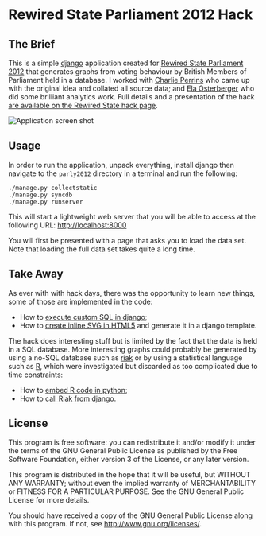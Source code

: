 Rewired State Parliament 2012 Hack
==================================

The Brief
---------

This is a simple [django](https://www.djangoproject.com/) application
created for [Rewired State Parliament 2012](http://rewiredstate.org/hacks/parliament-2012)
that generates graphs from voting behaviour by British Members of Parliament
held in a database. I worked with
[Charlie Perrins](http://twitter.com/charlieperrins) who came up with the
original idea and collated all source data; and
[Ela Osterberger](http://twitter.com/CuteNumbers) who did some brilliant
analytics work. Full details and a presentation of the hack
[are available on the Rewired State hack page](http://hacks.rewiredstate.org/events/parlyhack-2012/mps-legislative-rainy-day-fun-pack).

![Application screen shot](http://brunogirin.github.com/parly12/images/screenshot.png)

Usage
-----

In order to run the application, unpack everything, install django then
navigate to the `parly2012` directory in a terminal and run the following:

    ./manage.py collectstatic
    ./manage.py syncdb
    ./manage.py runserver

This will start a lightweight web server that you will be able to access at
the following URL: <http://localhost:8000>

You will first be presented with a page that asks you to load the data set.
Note that loading the full data set takes quite a long time.

Take Away
---------

As ever with with hack days, there was the opportunity to learn new things,
some of those are implemented in the code:
* How to [execute custom SQL in django](https://docs.djangoproject.com/en/dev/topics/db/sql/#executing-custom-sql-directly);
* How to [create inline SVG in HTML5](http://www.w3schools.com/html/html5_svg.asp)
and generate it in a django template.

The hack does interesting stuff but is limited by the fact that the data is
held in a SQL database. More interesting graphs could probably be generated by
using a no-SQL database such as [riak](http://wiki.basho.com/) or by using
a statistical language such as [R](http://www.r-project.org/), which were
investigated but discarded as too complicated due to time constraints:
* How to [embed R code in python](http://rpy.sourceforge.net/);
* How to [call Riak from django](https://github.com/basho/riak-python-client).

License
-------

This program is free software: you can redistribute it and/or modify
it under the terms of the GNU General Public License as published by
the Free Software Foundation, either version 3 of the License, or
any later version.

This program is distributed in the hope that it will be useful,
but WITHOUT ANY WARRANTY; without even the implied warranty of
MERCHANTABILITY or FITNESS FOR A PARTICULAR PURPOSE.  See the
GNU General Public License for more details.

You should have received a copy of the GNU General Public License
along with this program.  If not, see <http://www.gnu.org/licenses/>.

